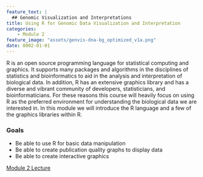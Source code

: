 ```yaml
---
feature_text: |
  ## Genomic Visualization and Interpretations
title: Using R for Genomic Data Visualization and Interpretation
categories:
    - Module 2
feature_image: "assets/genvis-dna-bg_optimized_v1a.png"
date: 0002-01-01
---
```


R is an open source programming language for statistical computing and graphics. It supports many packages and algorithms in the disciplines of statistics and bioinformatics to aid in the analysis and interpretation of biological data. In addition, R has an extensive graphics library and has a diverse and vibrant community of developers, statisticians, and bioinformaticians. For these reasons this course will heavily focus on using R as the preferred environment for understanding the biological data we are interested in. In this module we will introduce the R language and a few of the graphics libraries within R.

### Goals
* Be able to use R for basic data manipulation
* Be able to create publication quality graphs to display data
* Be able to create interactive graphics

[Module 2 Lecture](https://github.com/griffithlab/gen-viz-lectures/raw/master/GenViz_Module2_Lecture.pdf)
